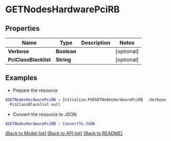 # GETNodesHardwarePciRB
## Properties

Name | Type | Description | Notes
------------ | ------------- | ------------- | -------------
**Verbose** | **Boolean** |  | [optional] 
**PciClassBlacklist** | **String** |  | [optional] 

## Examples

- Prepare the resource
```powershell
$GETNodesHardwarePciRB = Initialize-PVEGETNodesHardwarePciRB  -Verbose null `
 -PciClassBlacklist null
```

- Convert the resource to JSON
```powershell
$GETNodesHardwarePciRB | ConvertTo-JSON
```

[[Back to Model list]](../README.md#documentation-for-models) [[Back to API list]](../README.md#documentation-for-api-endpoints) [[Back to README]](../README.md)

